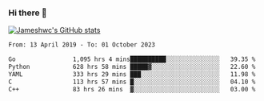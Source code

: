 ### Hi there 👋

[![Jameshwc's GitHub stats](https://github-readme-stats.vercel.app/api?username=jameshwc)](https://github.com/anuraghazra/github-readme-stats)

<!--START_SECTION:waka-->

```txt
From: 13 April 2019 - To: 01 October 2023

Go                1,095 hrs 4 mins██████████░░░░░░░░░░░░░░░   39.35 %
Python            628 hrs 58 mins █████▓░░░░░░░░░░░░░░░░░░░   22.60 %
YAML              333 hrs 29 mins ███░░░░░░░░░░░░░░░░░░░░░░   11.98 %
C                 113 hrs 57 mins █░░░░░░░░░░░░░░░░░░░░░░░░   04.10 %
C++               83 hrs 26 mins  ▓░░░░░░░░░░░░░░░░░░░░░░░░   03.00 %
```

<!--END_SECTION:waka-->